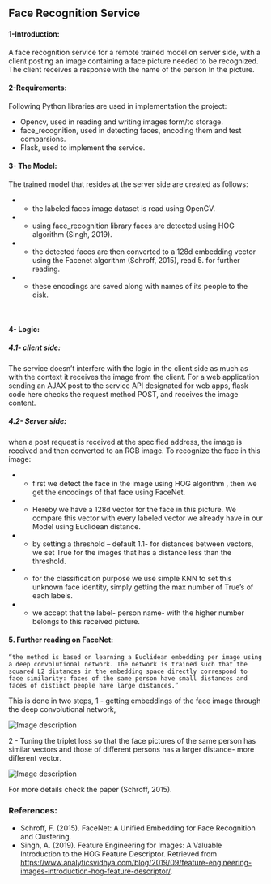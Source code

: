 ## Face Recognition Service


#### 1-Introduction:
A face recognition service for a remote trained model on server side, with a client posting an image containing a face picture needed to be recognized. The client receives a response with the name of the person In the picture.

#### 2-Requirements:
Following Python libraries are used in implementation the project:
-	Opencv, used in reading and writing images form/to storage.
-	face_recognition, used in detecting faces, encoding them and test comparsions.
-	Flask, used to implement the service.

#### 3- The Model:
The trained model that resides at the server side are created as follows:
*	- the labeled faces image dataset is read using OpenCV.
*	- using face_recognition library faces are detected using HOG algorithm 	(Singh, 2019). 
*	- the detected faces are then converted to a 128d embedding vector using the Facenet algorithm (Schroff, 2015), read 5. for further reading.
*	- these encodings are saved along with names of its people to the disk.

	
 
#### 4- Logic:

##### 4.1- client side:
The service doesn’t interfere with the logic in the client side as much as with the context it receives the image from the client.
For a web application sending an AJAX post to the service API designated for web apps, flask code here checks the request method POST, and receives the image content.	


##### 4.2- Server side:
when a post request is received at the specified address, the image is received and then converted to an RGB image. To recognize the face in this image:
*	-  first we detect the face in the image using HOG algorithm , then we get the encodings of that face using FaceNet. 
*	- Hereby we have a 128d vector for the face in this picture. We compare this vector with every labeled vector we already have in our Model using Euclidean distance.
*	- by setting a threshold – default 1.1- for distances between vectors, we set True for the images that has a distance less than the threshold.
*	- for the classification purpose we use simple KNN to set this unknown face identity, simply getting the max number of True’s of each labels.
*	- we accept that the label- person name- with the higher number belongs to this received picture.
		
		
		
#### 5. Further reading on FaceNet:
	“the method is based on learning a Euclidean embedding per image using a deep convolutional network. The network is trained such that the squared L2 distances in the embedding space directly correspond to face similarity: faces of the same person have small distances and faces of distinct people have large distances.”
This is done in two steps,
1 - getting embeddings of the face image through the deep convolutional network,
 



![Image description](https://miro.medium.com/max/1024/1*OmFw4wZx5Rx3w4TpB7hS-g.png) 




2 - Tuning the triplet loss so that the face pictures of the same person has similar vectors and those of different persons has a larger distance- more different vector.


![Image description](https://miro.medium.com/max/651/1*hWBNCVbG-ngJ2aAiqg4Nzw.png) 

For more details check the paper (Schroff, 2015).
 
### References: 
*	Schroff, F. (2015). FaceNet: A Unified Embedding for Face Recognition and Clustering.
*	Singh, A. (2019). Feature Engineering for Images: A Valuable Introduction to the HOG Feature Descriptor. Retrieved from https://www.analyticsvidhya.com/blog/2019/09/feature-engineering-images-introduction-hog-feature-descriptor/.

